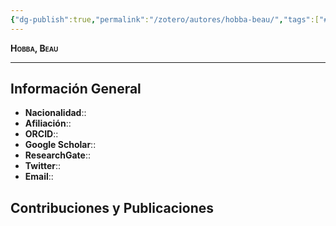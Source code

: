 ```yaml
---
{"dg-publish":true,"permalink":"/zotero/autores/hobba-beau/","tags":["#autor","#researcher"]}
---
```



<span style="font-variant:small-caps; font-weight: bold;"> Hobba, Beau </span>

---


## Información General

- **Nacionalidad**:: 
- **Afiliación**:: 
- **ORCID**:: 
- **Google Scholar**:: 
- **ResearchGate**:: 
- **Twitter**:: 
- **Email**::
  
## Contribuciones y Publicaciones






